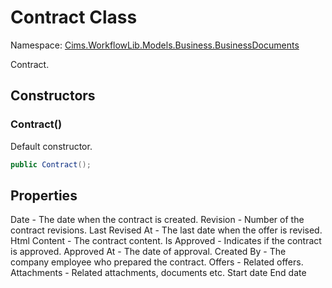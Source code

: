# Contract Class 

Namespace: [Cims.WorkflowLib.Models.Business.BusinessDocuments](Cims.WorkflowLib.Models.Business.BusinessDocuments.md)

Contract.

## Constructors

### Contract()

Default constructor.

```C#
public Contract();
```

## Properties

Date - The date when the contract is created.
Revision - Number of the contract revisions.
Last Revised At - The last date when the offer is revised.
Html Content - The contract content.
Is Approved - Indicates if the contract is approved.
Approved At - The date of approval.
Created By - The company employee who prepared the contract.
Offers - Related offers.
Attachments - Related attachments, documents etc.
Start date 
End date 
